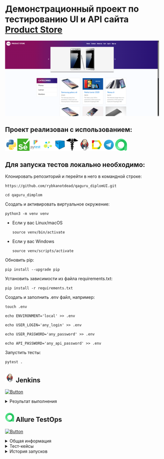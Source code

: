 # Демонстрационный проект по тестированию UI и API сайта <a target="_blank" href="https://www.demoblaze.com">Product Store</a>
![This is an image](images/demoblaze.png)

## Проект реализован с использованием:
<img src="images/icons/python_logo_and_wordmark.svg" height="40" width="40"/><img src="images/icons/selenium.png" height="40" width="40"/><img src="images/icons/pytest_logo.svg" height="40" width="40"/><img src="images/icons/selene.png" height="40" width="40" /><img src="images/icons/selenoid.svg" height="40" width="40" /><img src="images/icons/requests.png" height="40" width="40" /><img src="images/icons/jenkins.svg" height="40" width="40" /><img src="images/icons/allure_Report.svg" height="40" width="40" /><img src="images/icons/telegram.svg" height="40" width="40" /><img src="images/icons/allure-testops.png" height="40" width="40" />

## Для запуска тестов локально необходимо:
Клонировать репозиторий и перейти в него в командной строке:
```
https://github.com/rybkanotdead/qaguru_diplomUI.git
```
```
cd qaguru_dimplom
```
Создать и активировать виртуальное окружение:
```
python3 -m venv venv
```
- Если у вас Linux/macOS
    ```
    source venv/bin/activate
    ```
- Если у вас Windows
    ```
    source venv/scripts/activate
    ```
Обновить pip:
```
pip install --upgrade pip
```
Установить зависимости из файла requirements.txt:
```
pip install -r requirements.txt
```
Создать и заполнить .env файл, например:
```
touch .env
```
```
echo ENVIRONMENT='local' >> .env
```
```
echo USER_LOGIN='any_login' >> .env
```
```
echo USER_PASSWORD='any_password' >> .env
```
```
echo API_PASSWORD='any_api_password' >> .env
```
Запустить тесты:
```
pytest .
```
## <img title="Jenkins" src="images/icons/jenkins.svg" height="30" width="30"/> Jenkins
[![Button](https://img.shields.io/badge/Открыть%20сборку-d33732)](https://jenkins.autotests.cloud/job/qaguru_demoblazedip/)
<details><summary>Результат выполнения</summary>
<br>
<details><summary>Общая информация</summary>
<br>
<img src="images/allureотчет.png">
</details>
<details><summary>Тест-кейсы</summary>
<br>
<img src="images/allure.png">
</details>
<details><summary>Уведомление в telegram</summary>
<br>
<img src="images/telegram.png">
</details>
</details>

## <img title="Allure TestOps" src="images/icons/allure-testops.png" height="30" width="30"/> Allure TestOps

[![Button](https://img.shields.io/badge/Открыть%20проект-21c45e)](https://allure.autotests.cloud/project/4763/dashboards)
<details><summary>Общая информация</summary>
<br>
<img src="images/testops.png">
</details>

<details><summary>Тест-кейсы</summary>
<br>
<img src="images/testcase.png">
</details>

<details><summary>История запусков</summary>
<br>
<img src="images/launch.png">
</details>